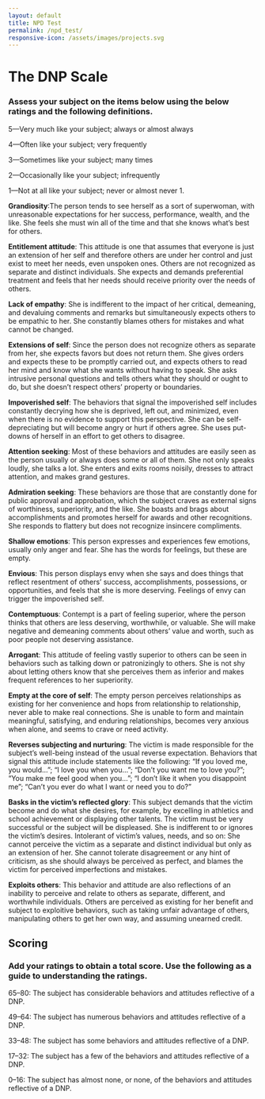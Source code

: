 ```yaml
---
layout: default
title: NPD Test
permalink: /npd_test/
responsive-icon: /assets/images/projects.svg
---
```


# The DNP Scale

### Assess your subject on the items below using the below ratings and the following definitions.

5—Very much like your subject; always or almost always

4—Often like your subject; very frequently

3—Sometimes like your subject; many times

2—Occasionally like your subject; infrequently

1—Not at all like your subject; never or almost never 1.


**Grandiosity**:The person tends to see herself as a sort of superwoman, with unreasonable expectations for her success, performance, wealth, and the like. She feels she must win all of the time and that she knows what’s best for others.

**Entitlement attitude**: This attitude is one that assumes that everyone is just an extension of her self and therefore others are under her control and just exist to meet her needs, even unspoken ones. Others are not recognized as separate and distinct individuals. She expects and demands preferential treatment and feels that her needs should receive priority over the needs of others.

**Lack of empathy**: She is indifferent to the impact of her critical, demeaning, and devaluing comments and remarks but simultaneously expects others to be empathic to her. She constantly blames others for mistakes and what cannot be changed.

**Extensions of self**: Since the person does not recognize others as separate from her, she expects favors but does not return them. She gives orders and expects these to be promptly carried out, and expects others to read her mind and know what she wants without having to speak. She asks intrusive personal questions and tells others what they should or ought to do, but she doesn’t respect others’ property or boundaries.

**Impoverished self**: The behaviors that signal the impoverished self includes constantly decrying how she is deprived, left out, and minimized, even when there is no evidence to support this perspective. She can be self-depreciating but will become angry or hurt if others agree. She uses put-downs of herself in an effort to get others to disagree.

**Attention seeking**: Most of these behaviors and attitudes are easily seen as the person usually or always does some or all of them. She not only speaks loudly, she talks a lot. She enters and exits rooms noisily, dresses to attract attention, and makes grand gestures.

**Admiration seeking**: These behaviors are those that are constantly done for public approval and approbation, which the subject craves as external signs of worthiness, superiority, and the like. She boasts and brags about accomplishments and promotes herself for awards and other recognitions. She responds to flattery but does not recognize insincere compliments.

**Shallow emotions**: This person expresses and experiences few emotions, usually only anger and fear. She has the words for feelings, but these are empty.

**Envious**: This person displays envy when she says and does things that reflect resentment of others’ success, accomplishments, possessions, or opportunities, and feels that she is more deserving. Feelings of envy can trigger the impoverished self.

**Contemptuous**: Contempt is a part of feeling superior, where the person thinks that others are less deserving, worthwhile, or valuable. She will make negative and demeaning comments about others’ value and worth, such as poor people not deserving assistance.

**Arrogant**: This attitude of feeling vastly superior to others can be seen in behaviors such as talking down or patronizingly to others. She is not shy about letting others know that she perceives them as inferior and makes frequent references to her superiority.

**Empty at the core of self**: The empty person perceives relationships as existing for her convenience and hops from relationship to relationship, never able to make real connections. She is unable to form and maintain meaningful, satisfying, and enduring relationships, becomes very anxious when alone, and seems to crave or need activity.

**Reverses subjecting and nurturing**: The victim is made responsible for the subject’s well-being instead of the usual reverse expectation. Behaviors that signal this attitude include statements like the following: “If you loved me, you would…”; “I love you when you…”; “Don’t you want me to love you?”; “You make me feel good when you…”; “I don’t like it when you disappoint me”; “Can’t you ever do what I want or need you to do?”

**Basks in the victim’s reflected glory**: This subject demands that the victim become and do what she desires, for example, by excelling in athletics and school achievement or displaying other talents. The victim must be very successful or the subject will be displeased. She is indifferent to or ignores the victim’s desires. Intolerant of victim’s values, needs, and so on: She cannot perceive the victim as a separate and distinct individual but only as an extension of her. She cannot tolerate disagreement or any hint of criticism, as she should always be perceived as perfect, and blames the victim for perceived imperfections and mistakes.

**Exploits others**: This behavior and attitude are also reflections of an inability to perceive and relate to others as separate, different, and worthwhile individuals. Others are perceived as existing for her benefit and subject to exploitive behaviors, such as taking unfair advantage of others, manipulating others to get her own way, and assuming unearned credit.


## Scoring
### Add your ratings to obtain a total score. Use the following as a guide to understanding the ratings.

65–80: The subject has considerable behaviors and attitudes reflective of a DNP.

49–64: The subject has numerous behaviors and attitudes reflective of a DNP.

33–48: The subject has some behaviors and attitudes reflective of a DNP.

17–32: The subject has a few of the behaviors and attitudes reflective of a DNP.

0–16: The subject has almost none, or none, of the behaviors and attitudes reflective of a DNP.

